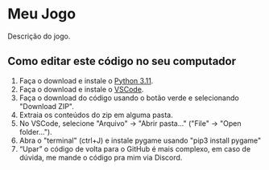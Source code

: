 # Meu Jogo

Descrição do jogo.

## Como editar este código no seu computador

1.  Faça o download e instale o [Python 3.11](https://apps.microsoft.com/detail/9nrwmjp3717k?hl=en-us&gl=US).
2.  Faça o download e instale o [VSCode](https://apps.microsoft.com/detail/xp9khm4bk9fz7q?hl=en-us&gl=US).
3.  Faça o download do código usando o botão verde e selecionando "Download ZIP".
4.  Extraia os conteúdos do zip em alguma pasta.
5.  No VSCode, selecione "Arquivo" -> "Abrir pasta..." ("File" -> "Open folder...").
5.  Abra o "terminal" (ctrl+J) e instale pygame usando "pip3 install pygame"
6.  &ldquo;Upar&rdquo; o código de volta para o GitHub é mais complexo, em caso de dúvida, me mande o código pra mim via Discord.
